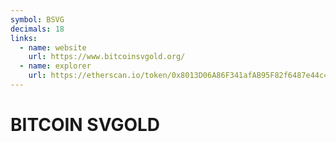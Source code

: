 ```yaml
---
symbol: BSVG
decimals: 18
links:
  - name: website
    url: https://www.bitcoinsvgold.org/
  - name: explorer
    url: https://etherscan.io/token/0x8013D06A86F341afAB95F82f6487e44c4Dc0C655
---
```


# BITCOIN SVGOLD
